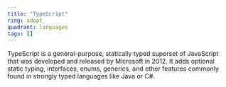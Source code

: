 ```yaml
---
title: "TypeScript"
ring: adopt
quadrant: languages
tags: []
---
```


TypeScript is a general-purpose, statically typed superset of JavaScript that was developed and released by Microsoft in
2012. It adds optional static typing, interfaces, enums, generics, and other features commonly found in strongly typed
languages like Java or C#. 
